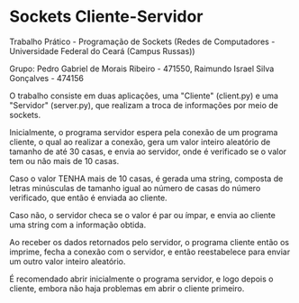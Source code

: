 # Sockets Cliente-Servidor
Trabalho Prático - Programação de Sockets (Redes de Computadores - Universidade Federal do Ceará (Campus Russas))

Grupo: Pedro Gabriel de Morais Ribeiro - 471550, Raimundo Israel Silva Gonçalves - 474156

O trabalho consiste em duas aplicações, uma "Cliente" (client.py) e uma "Servidor" (server.py), que realizam a troca de informações por meio de sockets.

Inicialmente, o programa servidor espera pela conexão de um programa cliente, o qual ao realizar a conexão, gera um valor inteiro aleatório de tamanho de até 30 casas, e envia ao servidor, onde é verificado se o valor tem ou não mais de 10 casas. 

Caso o valor TENHA mais de 10 casas, é gerada uma string, composta de letras minúsculas de tamanho igual ao número de casas do número verificado, que então é enviada ao cliente.

Caso não, o servidor checa se o valor é par ou ímpar, e envia ao cliente uma string com a informação obtida.

Ao receber os dados retornados pelo servidor, o programa cliente então os imprime, fecha a conexão com o servidor, e então reestabelece para enviar um outro valor inteiro aleatório.

É recomendado abrir inicialmente o programa servidor, e logo depois o cliente, embora não haja problemas em abrir o cliente primeiro.
